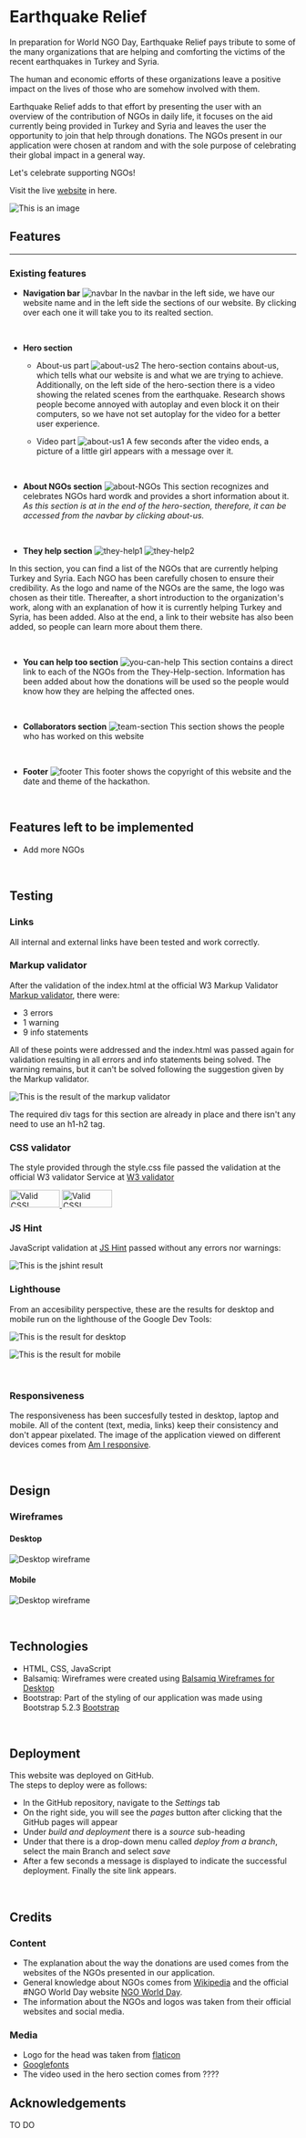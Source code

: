 # **Earthquake Relief**

In preparation for World NGO Day, Earthquake Relief pays tribute to some of the many organizations that are helping and comforting the victims of the recent earthquakes in Turkey and Syria.

The human and economic efforts of these organizations leave a positive impact on the lives of those who are somehow involved with them.

Earthquake Relief adds to that effort by presenting the user with an overview of the contribution of NGOs in daily life, it focuses on the aid currently being provided in Turkey and Syria and leaves the user the opportunity to join that help through donations.
The NGOs present in our application were chosen at random and with the sole purpose of celebrating their global impact in a general way.

Let's celebrate supporting NGOs!

Visit the live [website](https://muzhdan.github.io/WorldNgoDay/) in here.

![This is an image](/assets/images/responsive-image.png)

## **Features**
<hr>

### **Existing features**
- **Navigation bar** 
![navbar](https://user-images.githubusercontent.com/79607397/220002379-24d3290e-86e8-4f5f-8966-c954cee484c0.PNG)
In the navbar in the left side, we have our website name and in the left side the sections of our website. By clicking over each one it will take you to its realted section. 

<br>

- **Hero section** 
   - About-us part
    ![about-us2](https://user-images.githubusercontent.com/79607397/220002742-c3a45c56-5f9a-45dd-9e04-4f11b8cc0148.PNG)
The hero-section contains about-us, which tells what our website is and what we are trying to achieve. Additionally, on the left side of the hero-section there is a video showing the related scenes from the earthquake. Research shows people become annoyed with autoplay and even block it on their computers, so we have not set autoplay for the video for a better user experience.  

    - Video part
    ![about-us1](https://user-images.githubusercontent.com/79607397/220002757-d34e2c0f-1bd9-4dc0-a798-d14a69dd97ab.PNG)
A few seconds after the video ends, a picture of a little girl appears with a message over it. 

<br>

- **About NGOs section**
   ![about-NGOs](https://user-images.githubusercontent.com/79607397/220007345-9b13ced0-1887-4ebc-831e-f4ec2f1a129d.PNG)
This section recognizes and celebrates NGOs hard wordk and provides a short information about it. <br> 
*As this section is at in the end of the hero-section, therefore, it can be accessed from the navbar by clicking about-us.* 

<br>

- **They help section**
    ![they-help1](https://user-images.githubusercontent.com/79607397/220004429-f29e2da8-c09f-4429-9c99-c7d74c5d9f1c.PNG)
![they-help2](https://user-images.githubusercontent.com/79607397/220004452-bcb536ea-fa63-41c5-94bc-b00587353b47.PNG)

In this section, you can find a list of the NGOs that are currently helping Turkey and Syria. Each NGO has been carefully chosen to ensure their credibility. 
As the logo and name of the NGOs are the same, the logo was chosen as their title. Thereafter, a short introduction to the organization's work, along with an explanation of how it is currently helping Turkey and Syria, has been added. Also at the end, a link to their website has also been added, so people can learn more about them there.

<br>

- **You can help too section**
 ![you-can-help](https://user-images.githubusercontent.com/79607397/220006311-a82badfd-6fdd-40b9-ae20-7070a1fcacce.PNG)
This section contains a direct link to each of the NGOs from the They-Help-section. Information has been added about how the donations will be used so the people would know how they are helping the affected ones. 

<br>

- **Collaborators section** 
![team-section](https://user-images.githubusercontent.com/79607397/220006762-460a2788-9af7-4c60-84b8-2c6fa2a185c5.PNG)
This section shows the people who has worked on this website
 
 <br>
 
- **Footer** 
  ![footer](https://user-images.githubusercontent.com/79607397/220006884-b2fbc52a-874e-4983-af36-8804d98d2918.PNG)
  This footer shows the copyright of this website and the date and theme of the hackathon.

<br>


## **Features left to be implemented**
- Add more NGOs 

<br>

## **Testing**

### Links

All internal and external links have been tested and work correctly.

### Markup validator

After the validation of the index.html at the official W3 Markup Validator [Markup validator](https://validator.w3.org/), there were:
- 3 errors
- 1 warning
- 9 info statements

All of these points were addressed and the index.html was passed again for validation resulting in all errors and info statements being solved.
The warning remains, but it can't be solved following the suggestion given by the Markup validator.

![This is the result of the markup validator](/assets/images/markup-result.png)

The required div tags for this section are already in place and there isn't any need to use an h1-h2 tag.

### CSS validator

The style provided through the style.css file passed the validation at the official W3 validator Service at [W3 validator](https://jigsaw.w3.org/css-validator/validator.html.en)

<p>
    <a href="http://jigsaw.w3.org/css-validator/check/referer">
        <img style="border:0;width:88px;height:31px"
            src="http://jigsaw.w3.org/css-validator/images/vcss"
            alt="Valid CSS!" />
    </a>
    <a href="http://jigsaw.w3.org/css-validator/check/referer">
    <img style="border:0;width:88px;height:31px"
        src="http://jigsaw.w3.org/css-validator/images/vcss-blue"
        alt="Valid CSS!" />
    </a>
</p>


### JS Hint

JavaScript validation at [JS Hint](https://jshint.com/) passed without any errors nor warnings:

![This is the jshint result](/assets/images/jshint-result.png)

### Lighthouse

From an accesibility perspective, these are the results for desktop and mobile run on the lighthouse of the Google Dev Tools:

![This is the result for desktop](/assets/images/lighthouse_desktop.png)

![This is the result for mobile](/assets/images/lighthouse_mobile.png)

<br>

### Responsiveness

The responsiveness has been succesfully tested in desktop, laptop and mobile.
All of the content (text, media, links) keep their consistency and don't appear pixelated.
The image of the application viewed on different devices comes from [Am I responsive](https://ui.dev/amiresponsive). 

<br>

## **Design**

### Wireframes

#### Desktop
![Desktop wireframe](./assets/images/desktop.png)
#### Mobile
![Desktop wireframe](./assets/images/mobile.png)

<br>

## **Technologies**

- HTML, CSS, JavaScript
- Balsamiq: Wireframes were created using [Balsamiq Wireframes for Desktop ](https://balsamiq.com/wireframes/desktop/)
- Bootstrap: Part of the styling of our application was made using Bootstrap 5.2.3 [Bootstrap](https://getbootstrap.com/)

<br>

## **Deployment**

This website was deployed on GitHub. <br>
The steps to deploy were as follows:
- In the GitHub repository, navigate to the *Settings* tab
- On the right side, you will see the *pages* button after clicking that the GitHub pages will appear
- Under *build and deployment* there is a *source* sub-heading
- Under that there is a drop-down menu called *deploy from a branch*, select the main Branch and select *save*
- After a few seconds a message is displayed to indicate the successful deployment. Finally the site link appears. 

<br>

## **Credits**

### Content
- The explanation about the way the donations are used comes from the websites of the NGOs presented in our application.
- General knowledge about NGOs comes from [Wikipedia](https://en.wikipedia.org/wiki/Non-governmental_organization) and the official #NGO World Day website [NGO World Day](https://worldngoday.org/).
- The information about the NGOs and logos was taken from their official websites and social media.

### Media
- Logo for the head was taken from [flaticon](https://www.flaticon.com/search?word=help)
- [Googlefonts](https://fonts.google.com/)
- The video used in the hero section comes from ????

## **Acknowledgements**

TO DO
